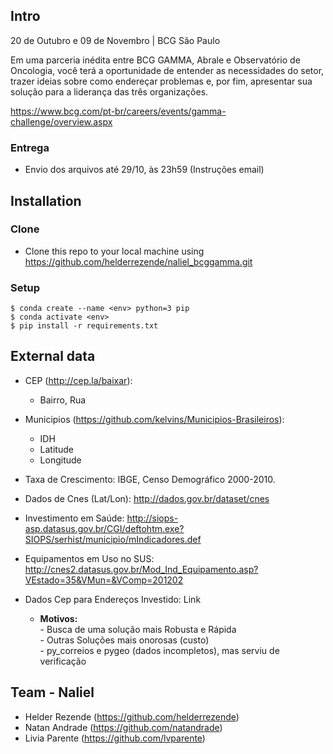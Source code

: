 ## Intro

20 de Outubro e 09 de Novembro | BCG São Paulo

Em uma parceria inédita entre BCG GAMMA, Abrale e Observatório de Oncologia, você terá a oportunidade de entender as necessidades do setor, trazer ideias sobre como endereçar problemas e, por fim, apresentar sua solução para a liderança das três organizações.


https://www.bcg.com/pt-br/careers/events/gamma-challenge/overview.aspx

### Entrega

* Envio dos arquivos até 29/10, às 23h59 (Instruções email)



## Installation

### Clone

- Clone this repo to your local machine using https://github.com/helderrezende/naliel_bcggamma.git

### Setup

```shell
$ conda create --name <env> python=3 pip
$ conda activate <env>
$ pip install -r requirements.txt
```

      
## External data

* CEP (http://cep.la/baixar):
  * Bairro, Rua


* Municipios (https://github.com/kelvins/Municipios-Brasileiros):
  
  * IDH
  * Latitude
  * Longitude
  
* Taxa de Crescimento: IBGE, Censo Demográfico 2000-2010.

* Dados de Cnes (Lat/Lon): http://dados.gov.br/dataset/cnes

* Investimento em Saúde: http://siops-asp.datasus.gov.br/CGI/deftohtm.exe?SIOPS/serhist/municipio/mIndicadores.def

* Equipamentos em Uso no SUS: http://cnes2.datasus.gov.br/Mod_Ind_Equipamento.asp?VEstado=35&VMun=&VComp=201202

* Dados Cep para Endereços Investido: Link
    * **Motivos:** <br/>
              - Busca de uma solução mais Robusta e Rápida <br/>
              - Outras Soluções mais onorosas (custo) <br/>
              - py_correios e pygeo (dados incompletos), mas serviu de verificação
              
## Team - Naliel

* Helder Rezende (https://github.com/helderrezende)
* Natan Andrade (https://github.com/natandrade)
* Livia Parente (https://github.com/lvparente)
